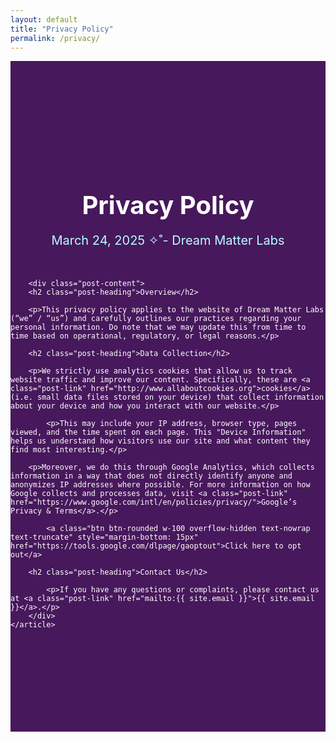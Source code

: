 ```yaml
---
layout: default
title: "Privacy Policy"
permalink: /privacy/
---
```

<section style="background-color: #47185C">
    <article class="col-8 col-md-5 post">
        <header class="post-header">
            <h1 class="post-title">Privacy Policy</h1>
            <p class="post-meta">March 24, 2025 ✧˚- Dream Matter Labs</p>
        </header>

        <div class="post-content">
	    <h2 class="post-heading">Overview</h2>

	    <p>This privacy policy applies to the website of Dream Matter Labs (“we” / “us”) and carefully outlines our practices regarding your personal information. Do note that we may update this from time to time based on operational, regulatory, or legal reasons.</p>
	 
	    <h2 class="post-heading">Data Collection</h2>
      
	    <p>We strictly use analytics cookies that allow us to track website traffic and improve our content. Specifically, these are <a class="post-link" href="http://www.allaboutcookies.org">cookies</a> (i.e. small data files stored on your device) that collect information about your device and how you interact with our website.</p>

            <p>This may include your IP address, browser type, pages viewed, and the time spent on each page. This "Device Information" helps us understand how visitors use our site and what content they find most interesting.</p>

	    <p>Moreover, we do this through Google Analytics, which collects information in a way that does not directly identify anyone and anonymizes IP addresses where possible. For more information on how Google collects and processes data, visit <a class="post-link" href="https://www.google.com/intl/en/policies/privacy/">Google’s Privacy & Terms</a>.</p>

            <a class="btn btn-rounded w-100 overflow-hidden text-nowrap text-truncate" style="margin-bottom: 15px" href="https://tools.google.com/dlpage/gaoptout">Click here to opt out</a>

	    <h2 class="post-heading">Contact Us</h2>

            <p>If you have any questions or complaints, please contact us at <a class="post-link" href="mailto:{{ site.email }}">{{ site.email }}</a>.</p>		 
        </div>
    </article>
</section>

<style>
    .post {
        margin: 0 auto;
	padding: 150px 0 150px 0;
	color: white;
    }

    .post-header {
        margin-bottom: 50px;
        text-align: center;
    }

    .post-title {
        font-size: 2.5rem;
        font-weight: bold;
        margin-bottom: 15px;
    }

    .post-meta {
        font-size: 1.25rem;
        color: #B7FDFE;
        margin-bottom: 0;
    }

    .post-content {
        font-size: 1.25rem;
        line-height: 1.6;
    }
	
    .post-heading {
        font-weight: bold;
        font-size: 1.5rem;
        margin-bottom: 15px;
    }

    .post-link {
        color: #B7FDFE;
        text-decoration: none;
	font-weight: bold;
    }

    .post-link:hover {
        color: #C5FDFE;
        text-decoration: underline;
    }
</style>